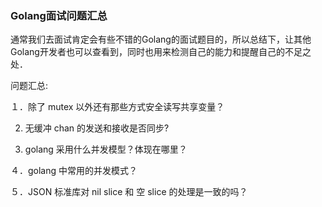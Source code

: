 ### Golang面试问题汇总

通常我们去面试肯定会有些不错的Golang的面试题目的，所以总结下，让其他Golang开发者也可以查看到，同时也用来检测自己的能力和提醒自己的不足之处．

问题汇总:

１．除了 mutex 以外还有那些方式安全读写共享变量？

2. 无缓冲 chan 的发送和接收是否同步?

3. golang 采用什么并发模型？体现在哪里？

４．golang 中常用的并发模式？

５．JSON 标准库对 nil slice 和 空 slice 的处理是一致的吗？　
